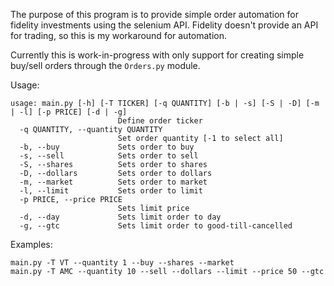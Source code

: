 The purpose of this program is to provide simple order automation for fidelity investments using the selenium API. Fidelity doesn't provide an API for trading, so this is my workaround for automation. 

Currently this is work-in-progress with only support for creating simple buy/sell orders through the `Orders.py` module. 

Usage: 
``` 
usage: main.py [-h] [-T TICKER] [-q QUANTITY] [-b | -s] [-S | -D] [-m | -l] [-p PRICE] [-d | -g]
                        Define order ticker
  -q QUANTITY, --quantity QUANTITY
                        Set order quantity [-1 to select all]
  -b, --buy             Sets order to buy
  -s, --sell            Sets order to sell
  -S, --shares          Sets order to shares
  -D, --dollars         Sets order to dollars
  -m, --market          Sets order to market
  -l, --limit           Sets order to limit
  -p PRICE, --price PRICE
                        Sets limit price
  -d, --day             Sets limit order to day
  -g, --gtc             Sets limit order to good-till-cancelled

```

Examples: 
``` 
main.py -T VT --quantity 1 --buy --shares --market 
main.py -T AMC --quantity 10 --sell --dollars --limit --price 50 --gtc    
```
